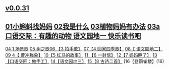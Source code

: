 ## [v0.0.31](https://github.com/shanuan/chinese-grade-2a/edit/master/README.md)
## [01小蝌蚪找妈妈](01) [02我是什么](02) [03植物妈妈有办法](03) [03a 口语交际：有趣的动物 语文园地一 快乐读书吧](03a)
[04 1 场景歌](04) [05 树之歌](05)[06 【3 拍手歌】](06) [07【4 回家四季歌】](07) [08【 语文园地二】](08)[09 4【 曹冲称象】](09) [10【5 红马的故事】](10) [11 【6 一封信】](11) [12【7 妈妈睡了】](12) [13【口语交际：做手工】](13) [14【语文园地三】](14) [15【8 古诗二首】](15) [16【登鹳雀楼】(16)

